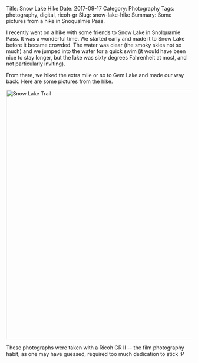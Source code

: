 Title: Snow Lake Hike
Date: 2017-09-17
Category: Photography
Tags: photography, digital, ricoh-gr
Slug: snow-lake-hike
Summary: Some pictures from a hike in Snoqualmie Pass.

I recently went on a hike with some friends to Snow Lake in Snolquamie Pass.
It was a wonderful time.  We started early and made it to Snow Lake before it
became crowded.  The water was clear (the smoky skies not so much) and we
jumped into the water for a quick swim (it would have been nice to stay longer,
but the lake was sixty degrees Fahrenheit at most, and not particularly
inviting).  

From there, we hiked the extra mile or so to Gem Lake and made our way back.
Here are some pictures from the hike.

<a data-flickr-embed="true"  href="https://www.flickr.com/photos/huisaddison/albums/72157689213948545" title="Snow Lake Trail"><img src="https://farm5.staticflickr.com/4359/37124278612_6cbc0d3f19_b.jpg" width="1024" height="678" alt="Snow Lake Trail"></a><script async src="//embedr.flickr.com/assets/client-code.js" charset="utf-8"></script>

These photographs were taken with a Ricoh GR II -- the film photography habit,
as one may have guessed, required too much dedication to stick :P
